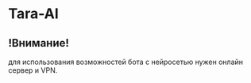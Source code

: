 # Tara-AI
## !Внимание!
для использования возможностей бота с нейросетью нужен онлайн сервер и VPN.

